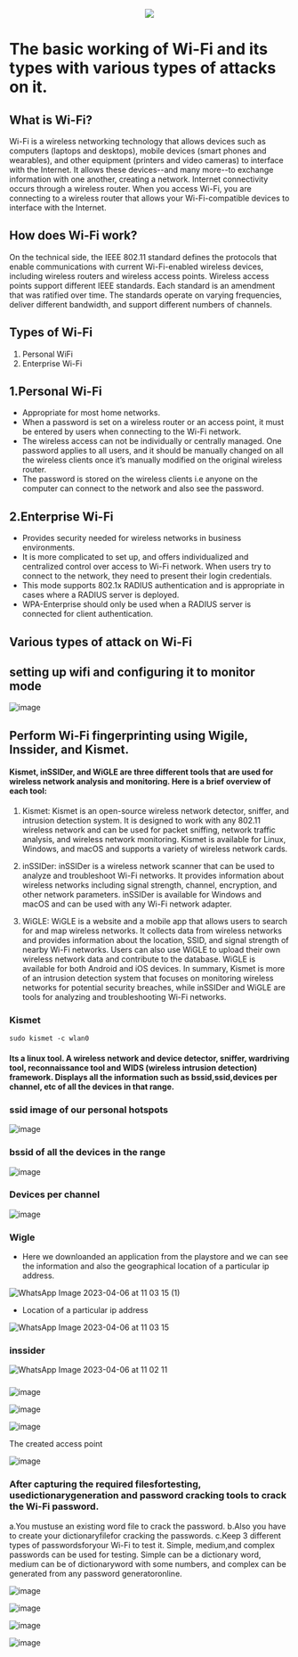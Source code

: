 <p align="center">
  <img src="https://www.cisco.com/c/en/us/products/wireless/what-is-wifi/jcr:content/Grid/category_atl_d6eb/layout-category-atl/anchor_info_8bec.img.png/1638359791836.png"/> <br/>
</p>
          
# The basic working of Wi-Fi and its types with various types of attacks on it.

## What is Wi-Fi?
Wi-Fi is a wireless networking technology that allows devices such as computers (laptops and desktops), mobile devices (smart phones and wearables), and other equipment (printers and video cameras) to interface with the Internet. 
It allows these devices--and many more--to exchange information with one another, creating a network. Internet connectivity occurs through a wireless router. When you access Wi-Fi, you are connecting to a wireless router that allows your Wi-Fi-compatible devices to interface with the Internet.

## How does Wi-Fi work?
On the technical side, the IEEE 802.11 standard defines the protocols that enable communications with current Wi-Fi-enabled wireless devices, including wireless routers and wireless access points. Wireless access points support different IEEE standards.
Each standard is an amendment that was ratified over time. The standards operate on varying frequencies, deliver different bandwidth, and support different numbers of channels.

## Types of Wi-Fi
1. Personal WiFi
2. Enterprise Wi-Fi

## 1.Personal Wi-Fi
   - Appropriate for most home networks. 
   - When a password is set on a wireless router or an access point, it must be entered by users when connecting to the Wi-Fi network.
   - The wireless access can not be individually or centrally managed. One password applies to all users, and it should be manually changed on all the wireless clients once it’s manually modified on the original wireless router.
   - The password is stored on the wireless clients i.e anyone on the computer can connect to the network and also see the password.
 ## 2.Enterprise Wi-Fi
   - Provides security needed for wireless networks in business environments. 
   - It is more complicated to set up, and offers individualized and centralized control over access to Wi-Fi network. When users try to connect to the network, they need to present their login credentials.
   - This mode supports 802.1x RADIUS authentication and is appropriate in cases where a RADIUS server is deployed. 
   - WPA-Enterprise should only be used when a RADIUS server is connected for client authentication.

## Various types of attack on Wi-Fi

## setting up wifi and configuring it to monitor mode 

![image](https://user-images.githubusercontent.com/68326118/230085018-846fedf7-5883-4968-bb88-e99a0a89f4ed.png)

## Perform Wi-Fi fingerprinting using Wigile, Inssider, and Kismet.

#### Kismet, inSSIDer, and WiGLE are three different tools that are used for wireless network analysis and monitoring. Here is a brief overview of each tool:
1. Kismet:
Kismet is an open-source wireless network detector, sniffer, and intrusion detection system. It is designed to work with any 802.11 wireless network and can be used for packet sniffing, network traffic analysis, and wireless network monitoring. Kismet is available for Linux, Windows, and macOS and supports a variety of wireless network cards.

2. inSSIDer:
inSSIDer is a wireless network scanner that can be used to analyze and troubleshoot Wi-Fi networks. It provides information about wireless networks including signal strength, channel, encryption, and other network parameters. inSSIDer is available for Windows and macOS and can be used with any Wi-Fi network adapter.

3. WiGLE:
WiGLE is a website and a mobile app that allows users to search for and map wireless networks. It collects data from wireless networks and provides information about the location, SSID, and signal strength of nearby Wi-Fi networks. Users can also use WiGLE to upload their own wireless network data and contribute to the database. WiGLE is available for both Android and iOS devices.
In summary, Kismet is more of an intrusion detection system that focuses on monitoring wireless networks for potential security breaches, while inSSIDer and WiGLE are tools for analyzing and troubleshooting Wi-Fi networks.

### Kismet 

`sudo kismet -c wlan0`
 
####  Its a linux tool. A wireless network and device detector, sniffer, wardriving tool, reconnaissance tool and WIDS (wireless intrusion detection) framework. Displays all the information such as bssid,ssid,devices per channel, etc of all the devices in that range. 
  
### ssid image of our personal hotspots 
![image](https://user-images.githubusercontent.com/68326118/230277751-378aead2-7b6d-4265-8827-225fb5148c0e.png)

### bssid of all the devices in the range
![image](https://user-images.githubusercontent.com/68326118/230278154-626833a7-3e83-45bf-978f-d6f69880eb16.png)

### Devices per channel
![image](https://user-images.githubusercontent.com/68326118/230282537-3daebb9e-a7f1-49f1-a6ad-0f4d3369b77b.png)

### Wigle 
- Here we downloanded an application from the playstore and we can see the information and also the geographical location of a particular ip address.

![WhatsApp Image 2023-04-06 at 11 03 15 (1)](https://user-images.githubusercontent.com/68326118/230281125-e5f0daa6-adfb-4bbf-83fd-933939593905.jpeg)

- Location of a particular ip address

![WhatsApp Image 2023-04-06 at 11 03 15](https://user-images.githubusercontent.com/68326118/230281089-b5314c23-91c6-43d5-b1dc-28876fca6ae4.jpeg)

### inssider
![WhatsApp Image 2023-04-06 at 11 02 11](https://user-images.githubusercontent.com/68326118/230281222-70d53cee-88c9-4ad5-a157-0133da147a44.jpeg)


###

![image](https://user-images.githubusercontent.com/68326118/230288530-283984ae-ecfa-4505-aa33-20cd4b29d1b6.png)

![image](https://user-images.githubusercontent.com/68326118/230288179-632e0714-1066-4c56-b52e-ff09a387e1d4.png)

![image](https://user-images.githubusercontent.com/68326118/230288706-550ab92e-af93-47a7-b253-d0a04add8422.png)

The created access point

![image](https://user-images.githubusercontent.com/68326118/230289028-56a1687a-33c6-4ae5-a07b-12a90415f66a.png)



### After capturing the required filesfortesting, usedictionarygeneration and password cracking tools to crack the Wi-Fi password. 
a.You mustuse an existing word file to crack the password.
b.Also you have to create your dictionaryfilefor cracking the passwords.
c.Keep 3 different types of passwordsforyour Wi-Fi to test it. 
Simple, medium,and complex passwords can be used for testing. Simple can be a dictionary word, medium can be of dictionaryword with some numbers, and complex can be generated from any password generatoronline. 

![image](https://user-images.githubusercontent.com/68326118/230714611-9913f2c1-dbaf-43dc-8315-0d44a8e025d9.png)

![image](https://user-images.githubusercontent.com/68326118/230719251-dccc8f8f-33a8-4a49-897b-fef9ff3bf72e.png)

![image](https://user-images.githubusercontent.com/68326118/230719444-a9869e42-e9bd-41d5-8a7c-d3d9eedc9f2f.png)

![image](https://user-images.githubusercontent.com/68326118/230720754-a0153f7c-f81f-40fa-9f54-f737ce53058e.png)
